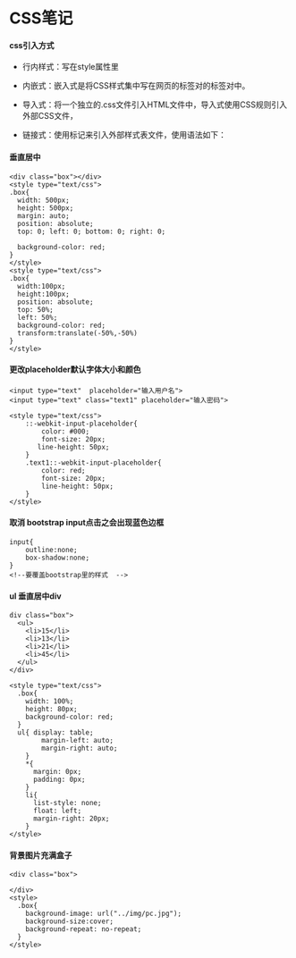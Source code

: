 # CSS笔记

#### css引入方式

+ 行内样式：写在style属性里
+ 内嵌式：嵌入式是将CSS样式集中写在网页的<head></head>标签对的<style></style>标签对中。
  <head>

  <style type="text/css">

  ...此处写CSS样式

  </style>

  </head>

+ 导入式：将一个独立的.css文件引入HTML文件中，导入式使用CSS规则引入外部CSS文件，<style>标记也是写在<head>标记中，使用的语法如下：

  <style type="text/css">

    @import"mystyle.css"; 此处要注意.css文件的路径

  </style>
+ 链接式：使用<link>标记来引入外部样式表文件，使用语法如下：
  <link href="mystyle.css" rel="stylesheet" type="text/css"/>

#### 垂直居中

    <div class="box"></div>
    <style type="text/css">
    .box{
      width: 500px;      
      height: 500px;
      margin: auto;  
      position: absolute;  
      top: 0; left: 0; bottom: 0; right: 0; 
    
      background-color: red;
    }
    </style>
    <style type="text/css">
    .box{
      width:100px;
      height:100px;
      position: absolute;  
      top: 50%; 
      left: 50%; 
      background-color: red;
      transform:translate(-50%,-50%)
    }
    </style>

#### 更改placeholder默认字体大小和颜色

    <input type="text"  placeholder="输入用户名">
    <input type="text" class="text1" placeholder="输入密码">
    
    <style type="text/css">
        ::-webkit-input-placeholder{
            color: #000;
            font-size: 20px;
           line-height: 50px;
        }
        .text1::-webkit-input-placeholder{
            color: red;
            font-size: 20px;
            line-height: 50px;
        }
    </style>

#### 取消 bootstrap input点击之会出现蓝色边框
    input{
        outline:none;
        box-shadow:none;
    }
    <!--要覆盖bootstrap里的样式  -->

#### ul 垂直居中div

    div class="box">
      <ul>
        <li>15</li>
        <li>13</li>
        <li>21</li>
        <li>45</li>
      </ul>
    </div> 

    <style type="text/css">
      .box{
        width: 100%;
        height: 80px;
        background-color: red;
      }
      ul{ display: table;
            margin-left: auto;
            margin-right: auto;
        }
        *{
          margin: 0px;
          padding: 0px;
        }
        li{
          list-style: none;
          float: left;
          margin-right: 20px;
        }
    </style>

#### 背景图片充满盒子

    <div class="box">
      
    </div>
    <style>
      .box{
        background-image: url("../img/pc.jpg");
        background-size:cover;
        background-repeat: no-repeat;
      }
    </style>
